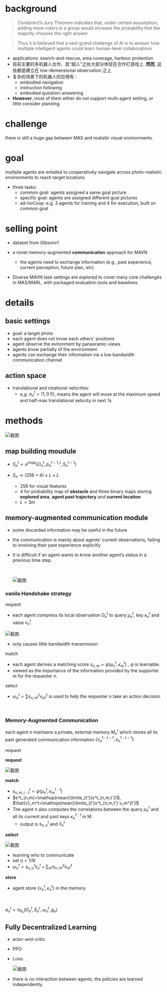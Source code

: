 # background

> Condorect’s Jury Theorem indicates that, under certain assumption, adding more voters in a group would increase the probability that the majority chooses the right answer

>  Thus it is believed that a next grand challenge of AI is to answer how multiple intelligent agents could learn human-level collaborations

- applications: search-and-rescue, area coverage, harbour protextion
- 目前主要的多机器人合作，其“超人”之处大部分体现在合作打游戏上.  **然而**, 这些都是建立在 low-demensional observation 之上
- 复杂的场景下的机器人的应用有：
  - embodied navigation
  - instruction following
  - embodied question-answering
- **However**, most of them either do not support multi-agent setting, or little consider planning. 

# challenge

there is still a huge gap between MAS and realistic visual environments.

# goal 

multiple agents are entailed to cooperatively navigate across photo-realistic environments to reach target locations

- three tasks:
  - common goal: agents assigned a same goal picture
  - specific goal: agents are assigned different goal pictures
  - ad-hoCoop: e.g. 3 agents for training and 4 for execution, built on common goal

# selling point

- dataset from Gibsonv1

- a novel memory-augmented **communication** approach for MAVN
  - the agents need to exchange information (e.g., past experience, current perception, future plan, etc)
- Diverse MAVN task settings are explored to cover many core challenges in MAS/MARL, with packaged evaluation tools and baselines. 

# details

## basic settings

- goal: a target photo
- each agent does not know each others' positions
- agent observe the evironment by panaoramic-views
- agents know partially of the environment
- agents can exchange their information via a low bandwidth communication channel

## action space

- translational and rotational velocities:
  - e,g. $a_n^t=(1,0.5)$, means the agent will move at the maximum speed and half-max translational velocity in next 1s

# methods

![截图](2c9833afad8848edab2e70b6723e61b3.png)

## map building moudule

- $S_n^t=\mathcal{F}^{map}(O_n^t, p_n^{t-1,t},S_n^{t-1})$

- $S_n \to (256+4)\times L\times L$ 
  - 256 for visual features
  - 4 for probability map of **obstacle** and three binary maps storing **explored area**, **agent past trajectory** and **current location**
  - $L=3m$

## memory-augmented communication module

- some discarded information may be useful in the future
- the communication is mainly about agents’ current observations, failing to involving their past experience explicitly
- It is difficult if an agent wants to know another agent’s status in a previous time step.
  
  <br/>
  
  	![截图](7a100c1352cf9de4998dc369512ea61d.png)

### vanila Handshake strategy

request

- each agent compress its local observation $O_n^t$ to query $\mu_n^t,$ key $\kappa_n^t$ and value $v_n^t$. 

![截图](c002c08f9262cdd1381baa7eb692ebed.png)

- only causes little bandwidth transmission

match

- each agent derives a matching score $s_{n,m}=\psi(\mu_n^t, \kappa_m^t)$ , $\psi$ is learnable. 
-  viewed as the importance of the information provided by the supporter m for the requester n.

select

- $\omega_n^t=\sum s^t_{n,m^t}v^t_{m^t}$ is used to help the requester n take an action decision

<br/>

### Memory-Augmented Communication

each agent n maintains a private, external memory $M_n^t$ which stores all its past generated communication information $\{v_n^{1:t-1}, \kappa_n^{1:t-1}\}$

request 

**request**

![截图](0497191a01e23e14569dbadf0744ca64.png)

**match**

- $s^t_{n,m,i:t}=\psi(\mu_n^t,\kappa_m^{1:t})$
- $s^t_{n,m}=\mathop{mean}\limits_{t'}(s^t_{n,m,t'})$, $\hat{v}_m^t=\mathop{mean}\limits_{t'}s^t_{n,m,t'} v_m^{t'}$
- The agent n also computes the correlations between the query $\mu_n^t$ and all its current and past keys $\kappa_n^{1:t}$ in M. 
  - output is $s^t_{n,n}$ and $\hat{v}_n^t$

**select**

![截图](d0698324a6f0338340d2d5cafaa9126f.png)

- learning who to communicate
- set $\eta=1/N$
- $\omega_n^t=s^t_{n,n}\hat{v}_n^t+\sum_{m^t}s^t_{n,m^t}\hat{v}^t_{m^t}$

**store** 

- agent store $\{v_n^t, \kappa_n^t\}$ in the memory. 

<br/>

$a_n^t=\pi_{\theta_n}(O_n^t, S_n^t, \omega_n^t, g_n)$

## Fully Decentralized Learning

- actor-and-critic
- PPO
- Loss: 
  
  ![截图](a225e068f24cab74fa86e5b6ec3a6e76.png)
- there is no interaction between agents, the policies are learned independently.
